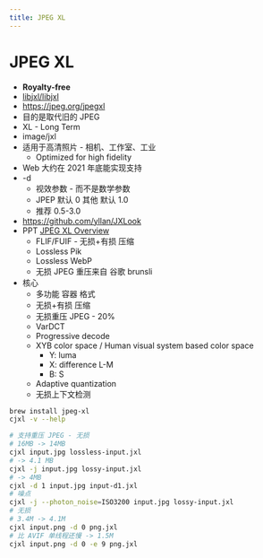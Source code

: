 ```yaml
---
title: JPEG XL
---
```


# JPEG XL

- **Royalty-free**
- [libjxl/libjxl](https://github.com/libjxl/libjxl)
- https://jpeg.org/jpegxl
- 目的是取代旧的 JPEG
- XL - Long Term
- image/jxl
- 适用于高清照片 - 相机、工作室、工业
  - Optimized for high fidelity
- Web 大约在 2021 年底能实现支持
- -d
  - 视效参数 - 而不是数学参数
  - JPEP 默认 0 其他 默认 1.0
  - 推荐 0.5-3.0
- https://github.com/yllan/JXLook
- PPT [JPEG XL Overview](https://docs.google.com/presentation/d/1LlmUR0Uoh4dgT3DjanLjhlXrk_5W2nJBDqDAMbhe8v8)
  - FLIF/FUIF - 无损+有损 压缩
  - Lossless Pik
  - Lossless WebP
  - 无损 JPEG 重压来自 谷歌 brunsli
- 核心
  - 多功能 容器 格式
  - 无损+有损 压缩
  - 无损重压 JPEG - 20%
  - VarDCT
  - Progressive decode
  - XYB color space / Human visual system based color space
    - Y: luma
    - X: difference L-M
    - B: S
  - Adaptive quantization
  - 无损上下文检测

```bash
brew install jpeg-xl
cjxl -v --help

# 支持重压 JPEG - 无损
# 16MB -> 14MB
cjxl input.jpg lossless-input.jxl
# -> 4.1 MB
cjxl -j input.jpg lossy-input.jxl
# -> 4MB
cjxl -d 1 input.jpg input-d1.jxl
# 噪点
cjxl -j --photon_noise=ISO3200 input.jpg lossy-input.jxl
# 无损
# 3.4M -> 4.1M
cjxl input.png -d 0 png.jxl
# 比 AVIF 单线程还慢 -> 1.5M
cjxl input.png -d 0 -e 9 png.jxl
```
